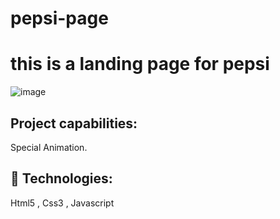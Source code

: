 # pepsi-page
# this is a landing page for pepsi 
![image](https://user-images.githubusercontent.com/107199800/214601854-ab3c976b-3914-449f-8965-509fd1bc471f.png)
## Project capabilities:

Special Animation.

## 🚀 Technologies:

Html5 , Css3 , Javascript

